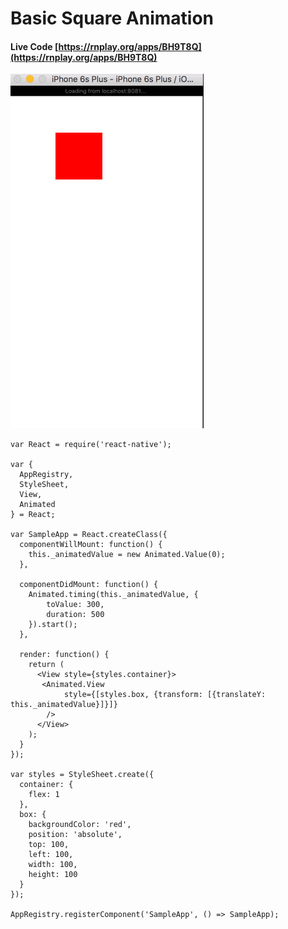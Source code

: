 # Basic Square Animation

#### Live Code [https://rnplay.org/apps/BH9T8Q](https://rnplay.org/apps/BH9T8Q)

![Simple Timing Move](../images/SimpleTimingMove.gif)


```
var React = require('react-native');

var {
  AppRegistry,
  StyleSheet,
  View,
  Animated
} = React;

var SampleApp = React.createClass({
  componentWillMount: function() {
    this._animatedValue = new Animated.Value(0);
  },

  componentDidMount: function() {
    Animated.timing(this._animatedValue, {
        toValue: 300,
        duration: 500
    }).start();
  },

  render: function() {
    return (
      <View style={styles.container}>
       <Animated.View 
      		style={[styles.box, {transform: [{translateY: this._animatedValue}]}]}
      	/>
      </View>
    );
  }
});

var styles = StyleSheet.create({
  container: {
    flex: 1
  },
  box: {
   	backgroundColor: 'red',
    position: 'absolute',
    top: 100,
    left: 100,
    width: 100,
    height: 100
  }
});

AppRegistry.registerComponent('SampleApp', () => SampleApp);

```